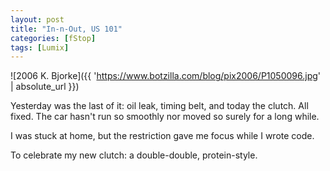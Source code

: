 ```yaml
---
layout: post
title: "In-n-Out, US 101"
categories: [fStop]
tags: [Lumix]
---
```



![2006 K. Bjorke]({{ 'https://www.botzilla.com/blog/pix2006/P1050096.jpg' | absolute_url }})


Yesterday was the last of it: oil leak, timing belt, and today the clutch. All fixed. The car hasn't run so smoothly nor moved so surely for a long while.

I was stuck at home, but the restriction gave me focus while I wrote code.

To celebrate my new clutch: a double-double, protein-style.
